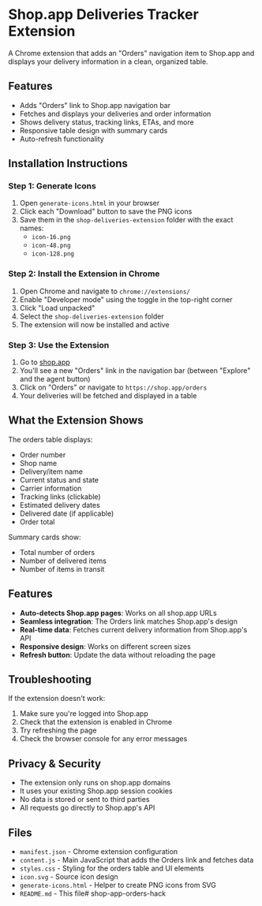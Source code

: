 # Shop.app Deliveries Tracker Extension

A Chrome extension that adds an "Orders" navigation item to Shop.app and displays your delivery information in a clean, organized table.

## Features

- Adds "Orders" link to Shop.app navigation bar
- Fetches and displays your deliveries and order information
- Shows delivery status, tracking links, ETAs, and more
- Responsive table design with summary cards
- Auto-refresh functionality

## Installation Instructions

### Step 1: Generate Icons
1. Open `generate-icons.html` in your browser
2. Click each "Download" button to save the PNG icons
3. Save them in the `shop-deliveries-extension` folder with the exact names:
   - `icon-16.png`
   - `icon-48.png`
   - `icon-128.png`

### Step 2: Install the Extension in Chrome
1. Open Chrome and navigate to `chrome://extensions/`
2. Enable "Developer mode" using the toggle in the top-right corner
3. Click "Load unpacked"
4. Select the `shop-deliveries-extension` folder
5. The extension will now be installed and active

### Step 3: Use the Extension
1. Go to [shop.app](https://shop.app)
2. You'll see a new "Orders" link in the navigation bar (between "Explore" and the agent button)
3. Click on "Orders" or navigate to `https://shop.app/orders`
4. Your deliveries will be fetched and displayed in a table

## What the Extension Shows

The orders table displays:
- Order number
- Shop name
- Delivery/item name
- Current status and state
- Carrier information
- Tracking links (clickable)
- Estimated delivery dates
- Delivered date (if applicable)
- Order total

Summary cards show:
- Total number of orders
- Number of delivered items
- Number of items in transit

## Features

- **Auto-detects Shop.app pages**: Works on all shop.app URLs
- **Seamless integration**: The Orders link matches Shop.app's design
- **Real-time data**: Fetches current delivery information from Shop.app's API
- **Responsive design**: Works on different screen sizes
- **Refresh button**: Update the data without reloading the page

## Troubleshooting

If the extension doesn't work:
1. Make sure you're logged into Shop.app
2. Check that the extension is enabled in Chrome
3. Try refreshing the page
4. Check the browser console for any error messages

## Privacy & Security

- The extension only runs on shop.app domains
- It uses your existing Shop.app session cookies
- No data is stored or sent to third parties
- All requests go directly to Shop.app's API

## Files

- `manifest.json` - Chrome extension configuration
- `content.js` - Main JavaScript that adds the Orders link and fetches data
- `styles.css` - Styling for the orders table and UI elements
- `icon.svg` - Source icon design
- `generate-icons.html` - Helper to create PNG icons from SVG
- `README.md` - This file# shop-app-orders-hack
